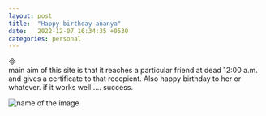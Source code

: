 ```yaml
---
layout: post
title:  "Happy birthday ananya"
date:   2022-12-07 16:34:35 +0530
categories: personal
---
```


<script src="https://cdn.jsdelivr.net/npm/party-js@latest/bundle/party.min.js"></script>

<div class="button" onmousedown="party.confetti(this)"></div>
<script>
    document.body.addEventListener('click', fn, true); 
    party.confetti(runButton, {
        for(int i = 0; i < 10; i++){
	        count: party.variation.range(200, 400)
        },
});
</script>
main aim of this site is that it reaches a particular friend at dead 12:00 a.m. and gives a certificate to that recepient. Also happy birthday to her or whatever. if it works well..... success.


![name of the image]({{site.url}}/assets/img/hbdCert.jpg)